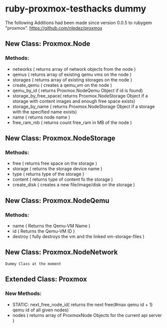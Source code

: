 # ruby-proxmox-testhacks dummy

The following Additions had been made since version 0.0.5 to rubygem "proxmox". https://github.com/nledez/proxmox

## New Class: Proxmox.Node
### Methods: 
   * networks ( returns array of network objects from the node )
   * qemus ( returns array of existing qemu vms on the node )
   * storages ( returns array of existing storages on the node )
   * create_qemu ( creates a qemu_vm on the node )
   * qemu_by_id ( returns Proxmox.NodeQemu Object if id is found)
   * storage_by_free_space( returns Proxmox.NodeStorage Object if a storage with content images and enough free space exists)
   * storage_by_name ( returns Proxmox.NodeStorage Object if a storage with the specified name exists)
   * name ( returns node name )
   * free_ram_mb ( returns count free_ram in MB of the node )
    
## New Class: Proxmox.NodeStorage
### Methods: 
   * free ( returns free space on the storage )
   * storage ( returns the storage device name )
   * type ( returns type of the storage )
   * content ( returns type of content fo the storage )
   * create_disk ( creates a new file/image/disk on the storage )

## New Class: Proxmox.NodeQemu
### Methods: 
   * name ( Returns the Qemu-VM Name )
   * id ( Returns the Qemu-VM ID )
   * destroy ( fully destroys the vm and the linked vm-storage-files )
    
## New Class: Proxmox.NodeNetwork
    Dummy Class at the moment
    
## Extended Class: Proxmox
### New Methods:
  * STATIC: next_free_node_id( returns the next free(#max qemu id + 1) qemu id of all given nodes) 
  * nodes ( returns array of ProxmoxNode Objects for the current api server )
